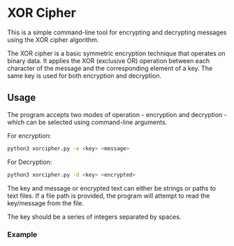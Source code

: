 # XOR Cipher

This is a simple command-line tool for encrypting and decrypting messages using the XOR cipher algorithm.

The XOR cipher is a basic symmetric encryption technique that operates on binary data. It applies the XOR (exclusive OR) operation between each character of the message and the corresponding element of a key. The same key is used for both encryption and decryption.

## Usage

The program accepts two modes of operation - encryption and decryption - which can be selected using command-line arguments.

For encryption:

```sh
python3 xorcipher.py -e <key> <message>
```

For Decryption:

```sh
python3 xorcipher.py -d <key> <encrypted>
```
The key and message or encrypted text can either be strings or paths to text files. If a file path is provided, the program will attempt to read the key/message from the file.

The key should be a series of integers separated by spaces.

### Example
